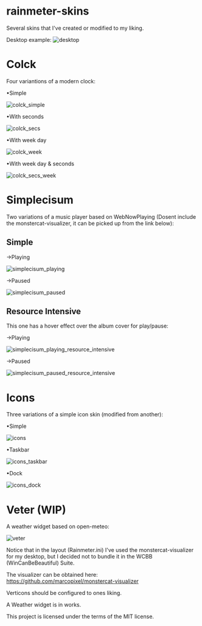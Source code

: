 # rainmeter-skins
Several skins that I've created or modified to my liking.

Desktop example:
![desktop](images/desktop.png)

# Colck
Four variantions of a modern clock:

•Simple

![colck_simple](images/colck_simple.png)

•With seconds

![colck_secs](images/colck_secs.png)

•With week day

![colck_week](images/colck_week.png)

•With week day & seconds

![colck_secs_week](images/colck_secs_week.png)

# Simplecisum
Two variations of a music player based on WebNowPlaying (Dosent include the monstercat-visualizer, it can be picked up from the link below):

## Simple

→Playing

![simplecisum_playing](images/simplecisum_playing.png)

→Paused

![simplecisum_paused](images/simplecisum_paused.png)

## Resource Intensive
This one has a hover effect over the album cover for play/pause:

→Playing

![simplecisum_playing_resource_intensive](images/simplecisum_paused_resource_intensive.png)

→Paused

![simplecisum_paused_resource_intensive](images/simplecisum_playing_resource_intensive.png)

# Icons
Three variations of a simple icon skin (modified from another):

•Simple

![icons](images/icons.png)

•Taskbar

![icons_taskbar](images/icons_taskbar.png)

•Dock

![icons_dock](images/icons_dock.png)

# Veter (WIP)
A weather widget based on open-meteo:

![veter](images/veter.png)

Notice that in the layout (Rainmeter.ini) I've used the monstercat-visualizer for my desktop, but I decided not to bundle it in the WCBB (WinCanBeBeautiful) Suite.

The visualizer can be obtained here: https://github.com/marcopixel/monstercat-visualizer

Verticons should be configured to ones liking.

A Weather widget is in works.

This project is licensed under the terms of the MIT license.
